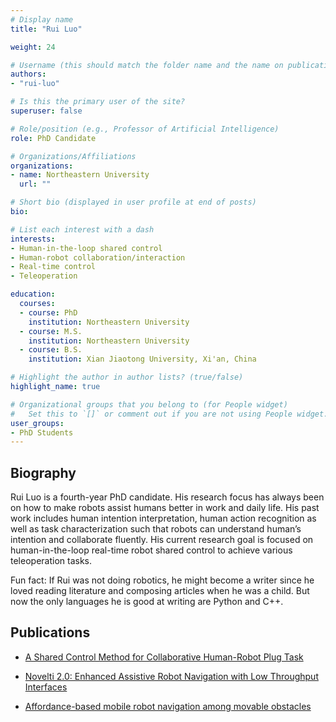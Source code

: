 ```yaml
---
# Display name
title: "Rui Luo"

weight: 24

# Username (this should match the folder name and the name on publications)
authors:
- "rui-luo"

# Is this the primary user of the site?
superuser: false

# Role/position (e.g., Professor of Artificial Intelligence)
role: PhD Candidate   

# Organizations/Affiliations
organizations:
- name: Northeastern University
  url: ""

# Short bio (displayed in user profile at end of posts)
bio:

# List each interest with a dash
interests:
- Human-in-the-loop shared control
- Human-robot collaboration/interaction
- Real-time control
- Teleoperation

education:
  courses:
  - course: PhD
    institution: Northeastern University
  - course: M.S.
    institution: Northeastern University
  - course: B.S.
    institution: Xian Jiaotong University, Xi'an, China

# Highlight the author in author lists? (true/false)
highlight_name: true

# Organizational groups that you belong to (for People widget)
#   Set this to `[]` or comment out if you are not using People widget.
user_groups:
- PhD Students
---
```


## Biography

Rui Luo is a fourth-year PhD candidate. His research focus has always been on how to make robots assist humans better in work and daily life. His past work includes human intention interpretation, human action recognition as well as task characterization such that robots can understand human’s intention and collaborate fluently. His current research goal is focused on human-in-the-loop real-time robot shared control to achieve various teleoperation tasks.  

Fun fact: If Rui was not doing robotics, he might become a writer since he loved reading literature and composing articles when he was a child. But now the only languages he is good at writing are Python and C++.

## Publications

- [A Shared Control Method for Collaborative Human-Robot Plug Task](https://ieeexplore.ieee.org/abstract/document/9492826)

- [Novelti 2.0: Enhanced Assistive Robot Navigation with Low Throughput Interfaces](https://dl.acm.org/doi/abs/10.1145/3453892.3458042)

- [Affordance-based mobile robot navigation among movable obstacles](https://ieeexplore.ieee.org/abstract/document/9341337)
